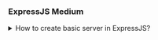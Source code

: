### ExpressJS Medium

<details>
  <summary>How to create basic server in ExpressJS?</summary>

Creating a basic server in `Express.js` is an easy process. Express.js is a commonly used web application framework for Node.js that simplifies the task of building web applications and APIs. Here are the steps you can follow to create a basic server using Express.js:

1. **Install Node.js and npm :**
   Assuming you have already knowledge about the `Node.js`

2. **Initialize your project :**
   Create a new directory for your project Run the `npm init -y` command to initialize a new Node.js project and create a `package.json` file .

3. **Install Express :**
   Install Express.js as a dependency for your project using the `npm install express` command:

4. **Create your server file index.js :**
   Create a new file `index.js` using the JavaScript module system. Update the `package.json` file with `"type": "module"`, and open it in your preferred code editor, preferably Visual Studio Code."

5. **Write the server code :**

```js showLineNumbers=true
import express from "express";
import dotenv from "dotenv";
dotenv.config();

const app = express();
app.use(express.json());

const PORT = process.env.PORT || 5000; // default PORT for development or  5000

// Define routes
app.post("/students", (req, res) => {
  // In real life scenario we process the data from the server and return the results to clients
  const student = {
    name: "Saurabh Jaykar",
    age: "22",
    email: "json@gmail.com",
  };
  res.json({
    success: true,
    data: student,
    message: "students add successfully",
  });
});
app.get("/students", (req, res) => {
  const students = [];
  res.json({
    success: true,
    data: students,
    message: "All students Fetch successfully",
  });
});

// Start the server
app.listen(PORT, () => {
  console.log(`Server listening at port : ${PORT}`);
});
```

## Express.js Server for Students Data :

This code is a basic setup for a backend server using Express.js, a JavaScript framework.

There are two main things it does: one is **add a student** when you ask it to (`POST /students`), and the other is to give you a **list of all students** (`GET /students`).

When you add a student, it says it worked and gives you some student details in JSON format. When you ask for all students, it says it's successful but gives you an empty list (assuming the student's data).

The server runs on a default port of 5000 but can use a different one if you want. It's the behind-the-scenes part that takes care of managing student data.

</details>
